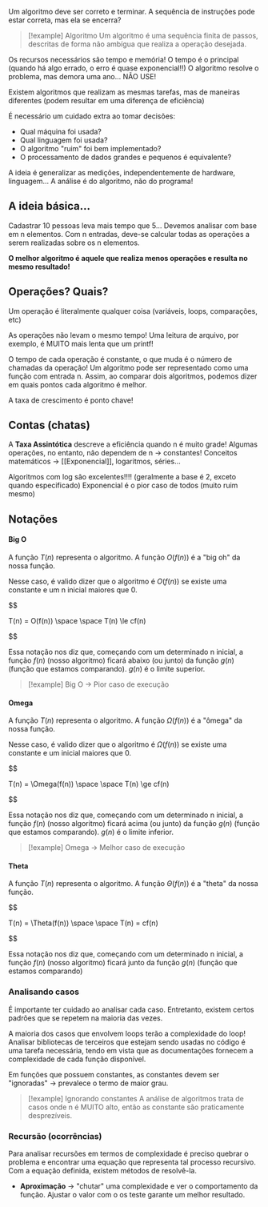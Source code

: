 Um algoritmo deve ser correto e terminar.
A sequência de instruções pode estar correta, mas ela se encerra?

> [!example] Algoritmo
>Um algoritmo é uma sequência finita de passos, descritas de forma não ambígua que realiza a operação desejada.

Os recursos necessários são tempo e memória!
O tempo é o principal (quando há algo errado, o erro é quase exponencial!!)
O algoritmo resolve o problema, mas demora uma ano... NÃO USE!

Existem algoritmos que realizam as mesmas tarefas, mas de maneiras diferentes (podem resultar em uma diferença de eficiência)

É necessário um cuidado extra ao tomar decisões:
- Qual máquina foi usada?
- Qual linguagem foi usada?
- O algoritmo "ruim" foi bem implementado?
- O processamento de dados grandes e pequenos é equivalente?

A ideia é generalizar as medições, independentemente de hardware, linguagem...
A análise é do algoritmo, não do programa!

## A ideia básica...
Cadastrar 10 pessoas leva mais tempo que 5... Devemos analisar com base em n elementos.
Com n entradas, deve-se calcular todas as operações a serem realizadas sobre os n elementos.

**O melhor algoritmo é aquele que realiza menos operações e resulta no mesmo resultado!**

## Operações? Quais?
Um operação é literalmente qualquer coisa (variáveis, loops, comparações, etc)

As operações não levam o mesmo tempo!
Uma leitura de arquivo, por exemplo, é MUITO mais lenta que um printf!

O tempo de cada operação é constante, o que muda é o número de chamadas da operação!
Um algoritmo pode ser representado como uma função com entrada n.
Assim, ao comparar dois algoritmos, podemos dizer em quais pontos cada algoritmo é melhor.

A taxa de crescimento é ponto chave!

## Contas (chatas)
A <strong>Taxa Assintótica</strong> descreve a eficiência quando n é muito grade!
Algumas operações, no entanto, não dependem de n -> constantes!
Conceitos matemáticos -> [[Exponencial]], logaritmos, séries...

Algoritmos com log são excelentes!!!! (geralmente a base é 2, exceto quando especificado)
Exponencial é o pior caso de todos (muito ruim mesmo)

## Notações

#### Big O
A função $T(n)$ representa o algoritmo.
A função $O(f(n))$ é a "big oh" da nossa função.

Nesse caso, é valido dizer que o algoritmo é $O(f(n))$ se existe uma constante e um n inicial maiores que 0.

$$

T(n) = O(f(n)) \space \space T(n) \le cf(n)

$$

Essa notação nos diz que, começando com um determinado n inicial, a função $f(n)$ (nosso algoritmo) ficará abaixo (ou junto) da função $g(n)$ (função que estamos comparando).
$g(n)$ é o limite superior. 

>[!example] Big O -> Pior caso de execução

  
#### Omega
A função $T(n)$ representa o algoritmo.
A função $\Omega(f(n))$ é a "ômega" da nossa função.

Nesse caso, é valido dizer que o algoritmo é $\Omega(f(n))$ se existe uma constante e um inicial maiores que 0.

$$

T(n) = \Omega(f(n)) \space \space T(n) \ge cf(n)

$$

Essa notação nos diz que, começando com um determinado n inicial, a função $f(n)$ (nosso algoritmo) ficará acima (ou junto) da função $g(n)$ (função que estamos comparando).
$g(n)$ é o limite inferior.

>[!example] Omega -> Melhor caso de execução


#### Theta
A função $T(n)$ representa o algoritmo.
A função $\Theta(f(n))$ é a "theta" da nossa função.

$$

T(n) = \Theta(f(n)) \space \space T(n) = cf(n)

$$

Essa notação nos diz que, começando com um determinado n inicial, a função $f(n)$ (nosso algoritmo) ficará junto da função $g(n)$ (função que estamos comparando)


### Analisando casos
É importante ter cuidado ao analisar cada caso. Entretanto, existem certos padrões que se repetem na maioria das vezes.

A maioria dos casos que envolvem loops terão a complexidade do loop!
Analisar bibliotecas de terceiros que estejam sendo usadas no código é uma tarefa necessária, tendo em vista que as documentações fornecem a complexidade de cada função disponível.

Em funções que possuem constantes, as constantes devem ser "ignoradas" -> prevalece o termo de maior grau.

>[!example] Ignorando constantes
>A análise de algoritmos trata de casos onde n é MUITO alto, então as constante são praticamente desprezíveis.


### Recursão (ocorrências)
Para analisar recursões em termos de complexidade é preciso quebrar o problema e encontrar uma equação que representa tal processo recursivo.
Com a equação definida, existem métodos de resolvê-la.

- **Aproximação** -> "chutar" uma complexidade e ver o comportamento da função. Ajustar o valor com o os teste garante um melhor resultado.

